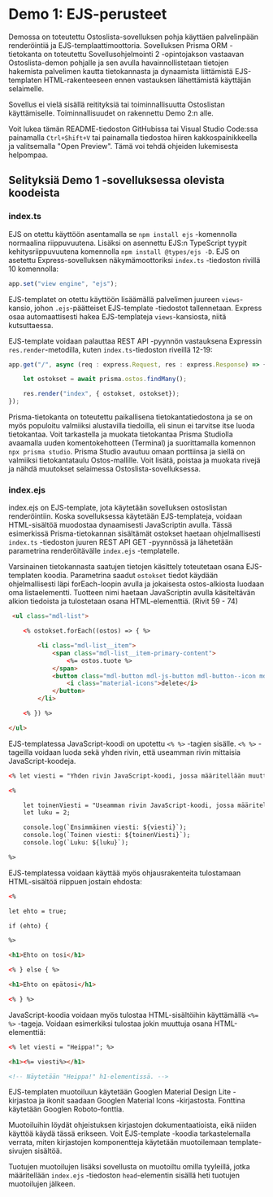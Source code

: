 # Demo 1: EJS-perusteet

Demossa on toteutettu Ostoslista-sovelluksen pohja käyttäen palvelinpään renderöintiä ja EJS-templaattimoottoria. Sovelluksen Prisma ORM -tietokanta on toteutettu Sovellusohjelmointi 2 -opintojakson vastaavan Ostoslista-demon pohjalle ja sen avulla havainnollistetaan tietojen hakemista palvelimen kautta tietokannasta ja dynaamista liittämistä EJS-templaten HTML-rakenteeseen ennen vastauksen lähettämistä käyttäjän selaimelle.

Sovellus ei vielä sisällä reitityksiä tai toiminnallisuutta Ostoslistan käyttämiselle. Toiminnallisuudet on rakennettu Demo 2:n alle.

Voit lukea tämän README-tiedoston GitHubissa tai Visual Studio Code:ssa painamalla `Ctrl+Shift+V` tai painamalla tiedostoa hiiren kakkospainikkeella ja valitsemalla "Open Preview". Tämä voi tehdä ohjeiden lukemisesta helpompaa.

## Selityksiä Demo 1 -sovelluksessa olevista koodeista

### index.ts

EJS on otettu käyttöön asentamalla se `npm install ejs` -komennolla normaalina riippuvuutena. Lisäksi on asennettu EJS:n TypeScript tyypit kehitysriippuvuutena komennolla `npm install @types/ejs -D`. EJS on asetettu Express-sovelluksen näkymämoottoriksi `index.ts` -tiedoston rivillä 10 komennolla:

```typescript
app.set("view engine", "ejs");
```
EJS-templatet on otettu käyttöön lisäämällä palvelimen juureen `views`-kansio, johon `.ejs`-päätteiset EJS-template -tiedostot tallennetaan. Express osaa automaattisesti hakea EJS-templateja `views`-kansiosta, niitä kutsuttaessa.

EJS-template voidaan palauttaa REST API -pyynnön vastauksena Expressin `res.render`-metodilla, kuten `index.ts`-tiedoston riveillä 12-19:

```typescript
app.get("/", async (req : express.Request, res : express.Response) => {

    let ostokset = await prisma.ostos.findMany();

    res.render("index", { ostokset, ostokset});
});
```

Prisma-tietokanta on toteutettu paikallisena tietokantatiedostona ja se on myös populoitu valmiiksi alustavilla tiedoilla, eli sinun ei tarvitse itse luoda tietokantaa. Voit tarkastella ja muokata tietokantaa Prisma Studiolla avaamalla uuden komentokehotteen (Terminal) ja suorittamalla komennon `npx prisma studio`. Prisma Studio avautuu omaan porttiinsa ja siellä on valmiiksi tietokantataulu Ostos-mallille. Voit lisätä, poistaa ja muokata rivejä ja nähdä muutokset selaimessa Ostoslista-sovelluksessa.

### index.ejs

index.ejs on EJS-template, jota käytetään sovelluksen ostoslistan renderöintiin. Koska sovelluksessa käytetään EJS-templateja, voidaan HTML-sisältöä muodostaa dynaamisesti JavaScriptin avulla. Tässä esimerkissä Prisma-tietokannan sisältämät ostokset haetaan ohjelmallisesti `index.ts` -tiedoston juuren REST API GET -pyynnössä ja lähetetään parametrina renderöitävälle `index.ejs` -templatelle.

Varsinainen tietokannasta saatujen tietojen käsittely toteutetaan osana EJS-templaten koodia. Parametrina saadut `ostokset` tiedot käydään ohjelmallisesti läpi forEach-loopin avulla ja jokaisesta ostos-alkiosta luodaan oma listaelementti. Tuotteen nimi haetaan JavaScriptin avulla käsiteltävän alkion tiedoista ja tulostetaan osana HTML-elementtiä. (Rivit 59 - 74)

```html
 <ul class="mdl-list">

    <% ostokset.forEach((ostos) => { %>

        <li class="mdl-list__item">
            <span class="mdl-list__item-primary-content">
                <%= ostos.tuote %>
            </span>
            <button class="mdl-button mdl-js-button mdl-button--icon mdl-list__item-secondary-action">
                <i class="material-icons">delete</i>
            </button>
        </li>

    <% }) %> 

</ul>
```

EJS-templatessa JavaScript-koodi on upotettu `<% %>` -tagien sisälle. `<% %>` -tageilla voidaan luoda sekä yhden rivin, että useamman rivin mittaisia JavaScript-koodeja.

```html
<% let viesti = "Yhden rivin JavaScript-koodi, jossa määritellään muuttuja viesti."; %>

<%

    let toinenViesti = "Useamman rivin JavaScript-koodi, jossa määritellään kaksi muuttujaa ja console.log-tulostus";
    let luku = 2;

    console.log(`Ensimmäinen viesti: ${viesti}`);
    console.log(`Toinen viesti: ${toinenViesti}`);
    console.log(`Luku: ${luku}`);

%>
```

EJS-templatessa voidaan käyttää myös ohjausrakenteita tulostamaan HTML-sisältöä riippuen jostain ehdosta:

```html
<% 

let ehto = true;

if (ehto) {

%>

<h1>Ehto on tosi</h1>

<% } else { %>

<h1>Ehto on epätosi</h1>

<% } %>
```

JavaScript-koodia voidaan myös tulostaa HTML-sisältöihin käyttämällä `<%= %>` -tageja. Voidaan esimerkiksi tulostaa jokin muuttuja osana HTML-elementtiä:

```html
<% let viesti = "Heippa!"; %>

<h1><%= viesti%></h1>

<!-- Näytetään "Heippa!" h1-elementissä. -->
```

EJS-templaten muotoiluun käytetään Googlen Material Design Lite -kirjastoa ja ikonit saadaan Googlen Material Icons -kirjastosta. Fonttina käytetään Googlen Roboto-fonttia.

Muotoiluihin löydät ohjeistuksen kirjastojen dokumentaatioista, eikä niiden käyttöä käydä tässä erikseen. Voit EJS-template -koodia tarkastelemalla verrata, miten kirjastojen komponentteja käytetään muotoilemaan template-sivujen sisältöä.

Tuotujen muotoilujen lisäksi sovellusta on muotoiltu omilla tyyleillä, jotka määritellään `index.ejs` -tiedoston `head`-elementin sisällä heti tuotujen muotoilujen jälkeen.
